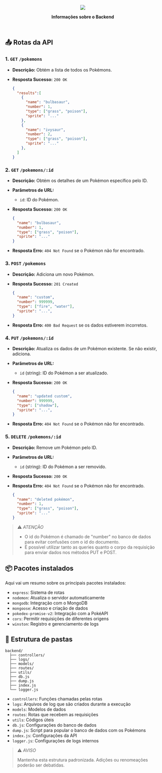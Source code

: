 
<p align="center">
  <img src="https://upload.wikimedia.org/wikipedia/commons/9/98/International_Pok%C3%A9mon_logo.svg" />
  
</p>
<p align="center">
  <strong>Informações sobre o Backend</strong>
</p>
<br/>

## 📤 Rotas da API

### **1. `GET` `/pokemons`**

- **Descrição:** Obtém a lista de todos os Pokémons.
- **Resposta Sucesso:** `200 OK`

  ```json
  {
    "results":[
      {
        "name": "bulbasaur",
        "number": 1,
        "type": ["grass", "poison"],
        "sprite": "..."
      },
      {
        "name": "ivysaur",
        "number": 2,
        "type": ["grass", "poison"],
        "sprite": "..."
      },
    ]
  }
  ```

### **2. `GET` `/pokemons/:id`**

- **Descrição:** Obtém os detalhes de um Pokémon específico pelo ID.
- **Parâmetros de URL:**
  - `id`: ID do Pokémon.
- **Resposta Sucesso:** `200 OK`

  ```json
  {
    "name": "bulbasaur",
    "number": 1,
    "type": ["grass", "poison"],
    "sprite": "..."
  }
  ```

- **Resposta Erro:** `404 Not Found` se o Pokémon não for encontrado.

### **3. `POST` `/pokemons`**

- **Descrição:** Adiciona um novo Pokémon.
- **Resposta Sucesso:** `201 Created`

  ```json
  {
    "name": "custom",
    "number": 999999,
    "type": ["fire", "water"],
    "sprite": "...",
  }
  ```

- **Resposta Erro:** `400 Bad Request` se os dados estiverem incorretos.

### **4. `PUT` `/pokemons/:id`**

- **Descrição:** Atualiza os dados de um Pokémon existente. Se não existir, adiciona.
- **Parâmetros de URL:**
  - `id` (string): ID do Pokémon a ser atualizado.

- **Resposta Sucesso:** `200 OK`

  ```json
  {
    "name": "updated custom",
    "number": 999999,
    "type": ["shadow"],
    "sprite": "...",
  }
  ```

- **Resposta Erro:** `404 Not Found` se o Pokémon não for encontrado.

### **5. `DELETE` `/pokemons/:id`**

- **Descrição:** Remove um Pokémon pelo ID.
- **Parâmetros de URL:**
  - `id` (string): ID do Pokémon a ser removido.
- **Resposta Sucesso:** `200 OK`
- **Resposta Erro:** `404 Not Found` se o Pokémon não for encontrado.

  ```json
  {
    "name": "deleted pokémon",
    "number": 1,
    "type": ["grass", "poison"],
    "sprite": "..."
  }
  ```

> ⚠️ *ATENÇÃO*
>
> - O id do Pokémon é chamado de "number" no banco de dados para evitar confusões com o id do documento.
> - É possível utilizar tanto as queries quanto o corpo da requisição para enviar dados nos métodos PUT e POST.

## 📦 Pacotes instalados

Aqui vai um resumo sobre os principais pacotes instalados:

- `express`: Sistema de rotas
- `nodemon`: Atualiza o servidor automaticamente
- `mongodb`: Integração com o MongoDB
- `mongoose`: Acesso e criação de dados
- `pokedex-promise-v2`: Integração com a PokéAPI
- `cors`: Permitir requisições de diferentes origens
- `winston`: Registro e gerenciamento de logs

## 📂 Estrutura de pastas

```file-tree
backend/
  ├── controllers/
  ├── logs/
  ├── models/
  ├── routes/
  ├── utils/
  ├── db.js
  ├── dump.js
  ├── index.js
  └── logger.js
```

- `controllers`: Funções chamadas pelas rotas
- `logs`: Arquivos de log que são criados durante a execução
- `models`: Modelos de dados
- `routes`: Rotas que recebem as requisições
- `utils`: Códigos úteis
- `db.js`: Configurações do banco de dados
- `dump.js`: Script para popular o banco de dados com os Pokémons
- `index.js`: Configurações da API
- `logger.js`: Configurações de logs internos

> ⚠️ *AVISO*
>
> Mantenha esta estrutura padronizada.
> Adições ou renomeações poderão ser debatidas.
